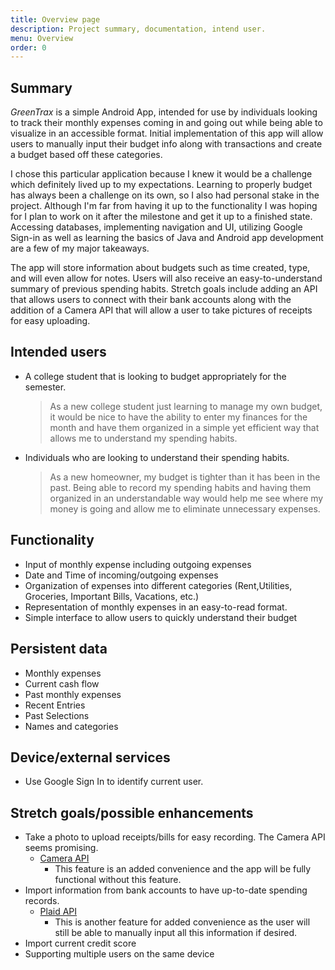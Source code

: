 ```yaml
---
title: Overview page
description: Project summary, documentation, intend user.
menu: Overview
order: 0
---
```



## Summary

_GreenTrax_ is a simple Android App, intended for use by individuals looking to track their monthly expenses coming in and going out while being able to visualize in an accessible format.
Initial implementation of this app will allow users to manually input their budget info along with transactions and create a budget based off these categories. 

I chose this particular application because I knew it would be a challenge which definitely lived up to my expectations. Learning to properly budget has always been a challenge on its own, so I also had personal stake in the project. Although I'm far from having it up to the functionality I was hoping for I plan to work on it after the milestone and get it up to a finished state. Accessing databases, implementing navigation and UI, utilizing Google Sign-in as well as learning the basics of Java and Android app development are a few of my major takeaways.  

The app will store information about budgets such as time created, type, and will even allow for notes. Users will also receive an easy-to-understand summary of previous spending habits. Stretch goals include adding an API that allows users to connect with their bank accounts along with the addition of a Camera API that will allow a user to take pictures of receipts for easy uploading. 





## Intended users

- A college student that is looking to budget appropriately for the semester.

  > As a new college student just learning to manage my own budget, it would be nice to have the ability to enter my finances for the month and have them organized in a simple yet efficient way that allows me to understand my spending habits. 

- Individuals who are looking to understand their spending habits.

  > As a new homeowner, my budget is tighter than it has been in the past. Being able to record my spending habits and having them organized in an understandable way would help me see where my money is going and allow me to eliminate unnecessary expenses.   


## Functionality

- Input of monthly expense including outgoing expenses
- Date and Time of incoming/outgoing expenses
- Organization of expenses into different categories (Rent,Utilities, Groceries, Important Bills, Vacations, etc.)
- Representation of monthly expenses in an easy-to-read format.
- Simple interface to allow users to quickly understand their budget



## Persistent data

- Monthly expenses
- Current cash flow
- Past monthly expenses
- Recent Entries
- Past Selections
- Names and categories

## Device/external services

- Use Google Sign In to identify current user.




## Stretch goals/possible enhancements 

- Take a photo to upload receipts/bills for easy recording. The Camera API seems promising.
  - [Camera API](https://developer.android.com/guide/topics/media/camera)
    - This feature is an added convenience and the app will be fully functional without this feature.
- Import information from bank accounts to have up-to-date spending records. 
  - [Plaid API](https://plaid.com/docs/api/) 
    - This is another feature for added convenience as the user will still be able to manually input all this information if desired.
- Import current credit score 
- Supporting multiple users on the same device

